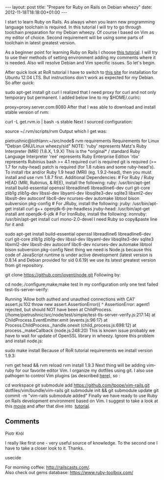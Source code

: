 --- layout: post title: "Prepare for Ruby on Rails on Debian wheezy" date: 2012-11-18T18:18:00+01:00 ---

I start to learn Ruby on Rails. As always when you learn new programming language toolchain is required. In this tutorial I will try to go through toolchain preparation for my Debian wheezy. Of course I based on Vim as my editor of choice. Second requirement will be using some parts of toolchain in latest greatest version.  
    
As a beginner point for learning Ruby on Rails I choose [this tutorial](http://ruby.railstutorial.org/ruby-on-rails-tutorial-book). I will try to use their methods of setting environment adding my comments where it is needed. Also will resolve Debian and Vim specific issues. So let's begin.  
    
After quick look at RoR tutorial I have to switch to [this site](http://blog.sudobits.com/2012/05/02/how-to-install-ruby-on-rails-in-ubuntu-12-04-lts/) for installation for Ubuntu 12.04 LTS. But instructions don't work as expected for my Debian. So after quick:  

sudo apt-get install git curl I realized that I need proxy for curl and not only temporary but permanent. I added below line to my $HOME/.curlrc:  

proxy=proxy.server.com:8080 After that I was able to download and install stable version of rvm:  

curl -L get.rvm.io | bash -s stable Next I sourced configuration:  

source ~/.rvm/scripts/rvm Output which I get was:  

pietrushnic@lothlann:~/src/node$ rvm requirements Requirements for Linux "Debian GNU/Linux wheezy/sid" NOTE: 'ruby' represents Matz's Ruby Interpreter (MRI) (1.8.X, 1.9.X) This is the \*original\* / standard Ruby Language Interpreter 'ree' represents Ruby Enterprise Edition 'rbx' represents Rubinius bash >= 4.1 required curl is required git is required (>= 1.7 for ruby-head) patch is required (for 1.8 rubies and some ruby-head's). To install rbx and/or Ruby 1.9 head (MRI) (eg. 1.9.2-head), then you must install and use rvm 1.8.7 first. Additional Dependencies: # For Ruby / Ruby HEAD (MRI, Rubinius, & REE), install the following: ruby: /usr/bin/apt-get install build-essential openssl libreadline6 libreadline6-dev curl git-core zlib1g zlib1g-dev libssl-dev libyaml-dev libsqlite3-dev sqlite3 libxml2-dev libxslt-dev autoconf libc6-dev ncurses-dev automake libtool bison subversion pkg-config # For JRuby, install the following: jruby: /usr/bin/apt-get install curl g++ openjdk-6-jre-headless jruby-head: /usr/bin/apt-get install ant openjdk-6-jdk # For IronRuby, install the following: ironruby: /usr/bin/apt-get install curl mono-2.0-devel I need Ruby so copy&paste line for it and:  

sudo apt-get install build-essential openssl libreadline6 libreadline6-dev curl git-core zlib1g zlib1g-dev libssl-dev libyaml-dev libsqlite3-dev sqlite3 libxml2-dev libxslt-dev autoconf libc6-dev ncurses-dev automake libtool bison subversion pkg-config Next thing we need is Node.js because this code of JavaScript runtime is under active development (latest version is 0.8.14 and Debian provided for sid 0.6.19) we use its latest greatest version from git repository.  

git clone https://github.com/joyent/node.git Following by:  

cd node;./configure;make;make test In my configuration only one test failed test-tls-server-verify:  

Running 'Allow both authed and unauthed connections with CA1' assert.js:102 throw new assert.AssertionError({ ^ AssertionError: agent1 rejected, but should NOT have been at ChildProcess. (/home/pietrushnic/src/node/test/simple/test-tls-server-verify.js:217:14) at ChildProcess.EventEmitter.emit (events.js:96:17) at Process.ChildProcess.\_handle.onexit (child\_process.js:698:12) at process.\_makeCallback (node.js:248:20) This is known issue probably we have to wait for update of OpenSSL library in wheezy. Ignore this problem and install node.js:  

sudo make install Because of RoR tutorial requirements we install version 1.9.3:  

rvm get head && rvm reload rvm install 1.9.3 Next thing will be adding vim-ruby for our favorite editor Vim. I organize my dotfiles using git. I also use pathogen to control Vim plugins (as described [here](http://pietrushnic.blogspot.com/2012/02/improve-productivity-by-tracking-work_20.html)), so :  

cd workspace git submodule add https://github.com/tpope/vim-rails.git dotfiles/vim/bundle/vim-rails git submodule init && git submodule update git commit -m "vim-rails submodule added" Finally we have ready to use Ruby on Rails development environment based on Vim. I suggest to take a look at this [movie](https://www.youtube.com/watch?v=30P8DSNOZuU) and after that dive into  [tutorial](http://ruby.railstutorial.org/).

## Comments

Piotr Król

I really like first one - very useful source of knowledge. To the second one I have to take a closer look to it. Thanks.

usecide

For morning coffee: http://railscasts.com/.  
Also check out gems database: https://www.ruby-toolbox.com/  

